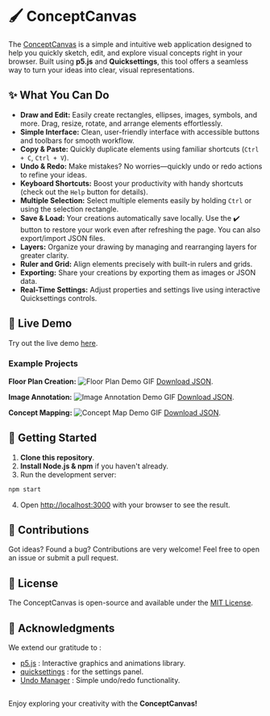 # 🖌️ ConceptCanvas

The [ConceptCanvas](https://qritel.github.io/draw-concept-tool/) is a simple and intuitive web application designed to help you quickly sketch, edit, and explore visual concepts right in your browser. Built using **p5.js** and **Quicksettings**, this tool offers a seamless way to turn your ideas into clear, visual representations.

##
## ✨ What You Can Do

- **Draw and Edit:** Easily create rectangles, ellipses, images, symbols, and more. Drag, resize, rotate, and arrange elements effortlessly.
- **Simple Interface:** Clean, user-friendly interface with accessible buttons and toolbars for smooth workflow.
- **Copy & Paste:** Quickly duplicate elements using familiar shortcuts (`Ctrl + C`, `Ctrl + V`).
- **Undo & Redo:** Make mistakes? No worries—quickly undo or redo actions to refine your ideas.
- **Keyboard Shortcuts:** Boost your productivity with handy shortcuts (check out the `Help` button for details).
- **Multiple Selection:** Select multiple elements easily by holding `Ctrl` or using the selection rectangle.
- **Save & Load:** Your creations automatically save locally. Use the ✔️ button to restore your work even after refreshing the page. You can also export/import JSON files.
- **Layers:** Organize your drawing by managing and rearranging layers for greater clarity.
- **Ruler and Grid:** Align elements precisely with built-in rulers and grids.
- **Exporting:** Share your creations by exporting them as images or JSON data.
- **Real-Time Settings:** Adjust properties and settings live using interactive Quicksettings controls.

##
## 🧪 Live Demo

Try out the live demo  [here](https://qritel.github.io/draw-concept-tool/).

### Example Projects

**Floor Plan Creation:**
![Floor Plan Demo GIF](/demos/floor_plan.gif)
[Download JSON](/demos/floor_plan.json).

**Image Annotation:**
![Image Annotation Demo GIF](/demos/image_annotation.gif)
[Download JSON](/demos/image_annotation.json).

**Concept Mapping:**
![Concept Map Demo GIF](/demos/concept_map.gif)
[Download JSON](/demos/concept_map.json).

##
## 🚀 Getting Started
1. **Clone this repository**.
2. **Install Node.js & npm** if you haven't already.
3. Run the development server:
```bash
npm start
```
4. Open [http://localhost:3000](http://localhost:3000) with your browser to see the result.

##
## 🤝 Contributions

Got ideas? Found a bug? Contributions are very welcome!
Feel free to open an issue or submit a pull request.

##
## 📄 License

The ConceptCanvas is open-source and available under the [MIT License](LICENSE).

##
## 🙏 Acknowledgments

We extend our gratitude to :
- [p5.js](https://github.com/processing/p5.js) : Interactive graphics and animations library.
- [quicksettings](https://github.com/bit101/quicksettings) : for the settings panel.
- [Undo Manager](https://github.com/ArthurClemens/Javascript-Undo-Manager) :  Simple undo/redo functionality.

##

Enjoy exploring your creativity with the **ConceptCanvas!**
